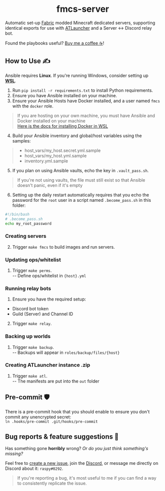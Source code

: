<div align="center">

# fmcs-server

</div>

Automatic set-up [Fabric](https://fabricmc.net/) modded Minecraft dedicated servers, supporting identical exports for use with [ATLauncher](https://atlauncher.com/) and a Server <-> Discord relay bot.

Found the playbooks useful? [Buy me a coffee ☕](https://ko-fi.com/raspy)!

## How to Use ✍️

Ansible requires **Linux**. If you're running Windows, consider setting up [**WSL**](https://learn.microsoft.com/en-us/windows/wsl/install).

1. Run `pip install -r requirements.txt` to install Python requirements.
2. Ensure you have Ansible installed on your machine.
3. Ensure your Ansible Hosts have Docker installed, and a user named `fmcs` with the `docker` role.
> If you are hosting on your own machine, you must have Ansible and Docker installed on your machine<br/>
> [Here is the docs for installing Docker in WSL](https://docs.docker.com/desktop/install/ubuntu/)
4. Build your Ansible inventory and global/host variables using the samples:
> * host_vars/my_host.secret.yml.sample
> * host_vars/my_host.yml.sample
> * inventory.yml.sample
5. If you plan on using Ansible vaults, echo the key in `.vault_pass.sh`.
> If you're not using vaults, the file must still exist so that Ansible doesn't panic, even if it's empty
6. Setting up the daily restart automatically requires that you echo the password for the `root` user in a script named `.become_pass.sh` in this folder:
```sh
#!/bin/bash
# .become_pass.sh
echo my_root_password
```

### Creating servers
2. Trigger `make fmcs` to build images and run servers.

### Updating ops/whitelist
1. Trigger `make perms`.<br/>
-- Define ops/whitelist in `{host}.yml`

### Running relay bots
1. Ensure you have the required setup:
* Discord bot token
* Guild (Server) and Channel ID
2. Trigger `make relay`.<br/>

### Backing up worlds
1. Trigger `make backup`.<br/>
-- Backups will appear in `roles/backup/files/{host}`

### Creating ATLauncher instance .zip
1. Trigger `make atl`.<br/>
-- The manifests are put into the `out` folder

## Pre-commit 🛡️
There is a pre-commit hook that you should enable to ensure you don't commit any unencrypted secret:<br/>
`ln .hooks/pre-commit .git/hooks/pre-commit`

## Bug reports & feature suggestions 🐛
Has something gone **horribly** wrong? *Or do you just think something's missing?*

Feel free to [create a new issue](https://github.com/jack-avery/fmcs-server/issues), join the [Discord](https://discord.gg/qpyT4zx), or message me directly on Discord about it: `raspy#0292`.

> If you're reporting a bug, it's most useful to me if you can find a way to consistently replicate the issue.<br/>
